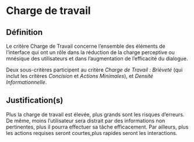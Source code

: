 # Charge de travail

## Définition

Le critère Charge de Travail concerne l’ensemble des éléments de l’interface qui ont un rôle dans la réduction de la charge perceptive ou mnésique des utilisateurs et dans l’augmentation de l’efficacité du dialogue.

Deux sous-critères participent au critère *Charge de Travail : Brièveté* (qui inclut les critères *Concision* et *Actions Minimales*), et *Densité Informationnelle*.

## Justification(s)

Plus la charge de travail est élevée, plus grands sont les risques d’erreurs. De même, moins l’utilisateur sera distrait par des informations non pertinentes, plus il pourra effectuer sa tâche efficacement. Par ailleurs, plus les actions requises seront courtes,plus rapides seront les interactions.